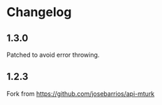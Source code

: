 # Changelog

## 1.3.0
Patched to avoid error throwing.

## 1.2.3
Fork from https://github.com/josebarrios/api-mturk

